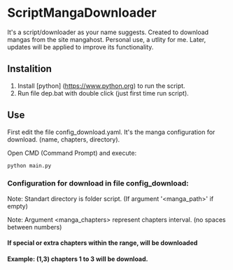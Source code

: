 # ScriptMangaDownloader
It's a script/downloader as your name suggests. Created to download mangas from the site mangahost. Personal use, a utlity for me. Later, updates will be applied to improve its functionality.
## Instalition
1. Install [python] (https://www.python.org) to run the script.
2. Run file dep.bat with double click (just first time run script).
## Use
First edit the file config_download.yaml. It's the manga configuration for download. (name, chapters, directory).

Open CMD (Command Prompt) and execute:
```bash
python main.py
```
### Configuration for download in file config_download:
Note: Standart directory is folder script. (If argument '<manga_path>' if empty)

Note: Argument <manga_chapters> represent chapters interval. (no spaces between numbers)
#### If special or extra chapters within the range, will be downloaded
#### Example: (1,3) chapters 1 to 3 will be download.
